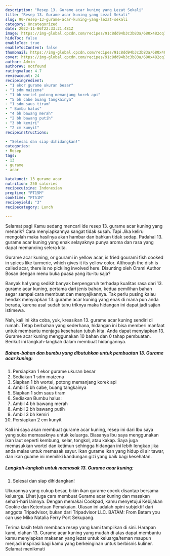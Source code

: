 ```yaml
---
description: "Resep 13. Gurame acar kuning yang Lezat Sekali"
title: "Resep 13. Gurame acar kuning yang Lezat Sekali"
slug: 90-resep-13-gurame-acar-kuning-yang-lezat-sekali
category: Uncategorized
date: 2022-11-06T22:33:21.481Z
image: https://img-global.cpcdn.com/recipes/91c8dd94b3c3b83a/680x482cq70/13-gurame-acar-kuning-foto-resep-utama.jpg
hideToc: false
enableToc: true
enableTocContent: false
thumbnail: https://img-global.cpcdn.com/recipes/91c8dd94b3c3b83a/680x482cq70/13-gurame-acar-kuning-foto-resep-utama.jpg
cover: https://img-global.cpcdn.com/recipes/91c8dd94b3c3b83a/680x482cq70/13-gurame-acar-kuning-foto-resep-utama.jpg
author: Admin
authorAv: notfound
ratingvalue: 4.7
reviewcount: 24
recipeingredient:
- "1 ekor gurame ukuran besar"
- "1 sdm maizena"
- "1 bh wortel potong memanjang korek api"
- "5 bh cabe buang tangkainya"
- "1 sdm saus tiram"
- " Bumbu halus"
- "4 bh bawang merah"
- "2 bh bawang putih"
- "3 bh kemiri"
- "2 cm kunyit"
recipeinstructions:

- "Selesai dan siap dihidangkan!"
categories:
- Resep
tags:
- 13
- gurame
- acar

katakunci: 13 gurame acar 
nutrition: 250 calories
recipecuisine: Indonesian
preptime: "PT15M"
cooktime: "PT51M"
recipeyield: "3"
recipecategory: Lunch

---
```



Selamat pagi Kamu sedang mencari ide resep 13. gurame acar kuning yang menarik? Cara menyiapkannya sangat tidak susah. Tapi Jika keliru mengolah maka hasilnya akan hambar dan bahkan tidak sedap. Padahal 13. gurame acar kuning yang enak selayaknya punya aroma dan rasa yang dapat memancing selera kita.


Gurame acar kuning, or gourami in yellow acar, is fried gourami fish cooked in spices like turmeric, which gives it its yellow color. Although the dish is called acar, there is no pickling involved here. Disunting oleh Orami Author Bosan dengan menu buka puasa yang itu-itu saja?

Banyak hal yang sedikit banyak berpengaruh terhadap kualitas rasa dari 13. gurame acar kuning, pertama dari jenis bahan, kedua pemilihan bahan segar sampai cara membuat dan menyajikannya. Tak perlu pusing kalau hendak menyiapkan 13. gurame acar kuning yang enak di mana pun anda berada, karena asal sudah tahu triknya maka hidangan ini dapat jadi sajian istimewa.


Nah, kali ini kita coba, yuk, kreasikan 13. gurame acar kuning sendiri di rumah. Tetap berbahan yang sederhana, hidangan ini bisa memberi manfaat untuk membantu menjaga kesehatan tubuh kita. Anda dapat menyiapkan 13. Gurame acar kuning menggunakan 10 bahan dan 0 tahap pembuatan. Berikut ini langkah-langkah dalam membuat hidangannya.

<!--inarticleads1-->

##### Bahan-bahan dan bumbu yang dibutuhkan untuk pembuatan 13. Gurame acar kuning:

1. Persiapkan 1 ekor gurame ukuran besar
1. Sediakan 1 sdm maizena
1. Siapkan 1 bh wortel, potong memanjang korek api
1. Ambil 5 bh cabe, buang tangkainya
1. Siapkan 1 sdm saus tiram
1. Sediakan  Bumbu halus:
1. Ambil 4 bh bawang merah
1. Ambil 2 bh bawang putih
1. Ambil 3 bh kemiri
1. Persiapkan 2 cm kunyit


Kali ini saya akan membuat gurame acar kuning, resep ini dari Ibu saya yang suka memasaknya untuk keluarga. Biasanya Ibu saya menggunakan ikan laut seperti kembung, selar, tongkol, atau kakap. Saya juga memasukkan wortel dan ketimun sehingga hidangan ini lebih lengkap jika anda malas untuk memasak sayur. Ikan gurame ikan yang hidup di air tawar, dan ikan guame ini memiliki kandungan gizi yang baik bagi kesehatan. 

<!--inarticleads2-->

##### Langkah-langkah untuk memasak 13. Gurame acar kuning:


1. Selesai dan siap dihidangkan!

Ukurannya yang cukup besar, bikin ikan gurame cocok disantap bersama keluarga. Lihat juga cara membuat Gurame acar kuning dan masakan sehari-hari lainnya. Dengan memakai Cookpad, kamu menyetujui Kebijakan Cookie dan Ketentuan Pemakaian. Ulasan ini adalah opini subjektif dari anggota Tripadvisor, bukan dari Tripadvisor LLC. BATAM: From Batam you can use Miko Natalia Ferry Port Sekupang. 

Terima kasih telah membaca resep yang kami tampilkan di sini. Harapan kami, olahan 13. Gurame acar kuning yang mudah di atas dapat membantu kamu menyiapkan makanan yang lezat untuk keluarga/teman maupun menjadi inspirasi bagi kamu yang berkeinginan untuk berbisnis kuliner. Selamat menikmati
